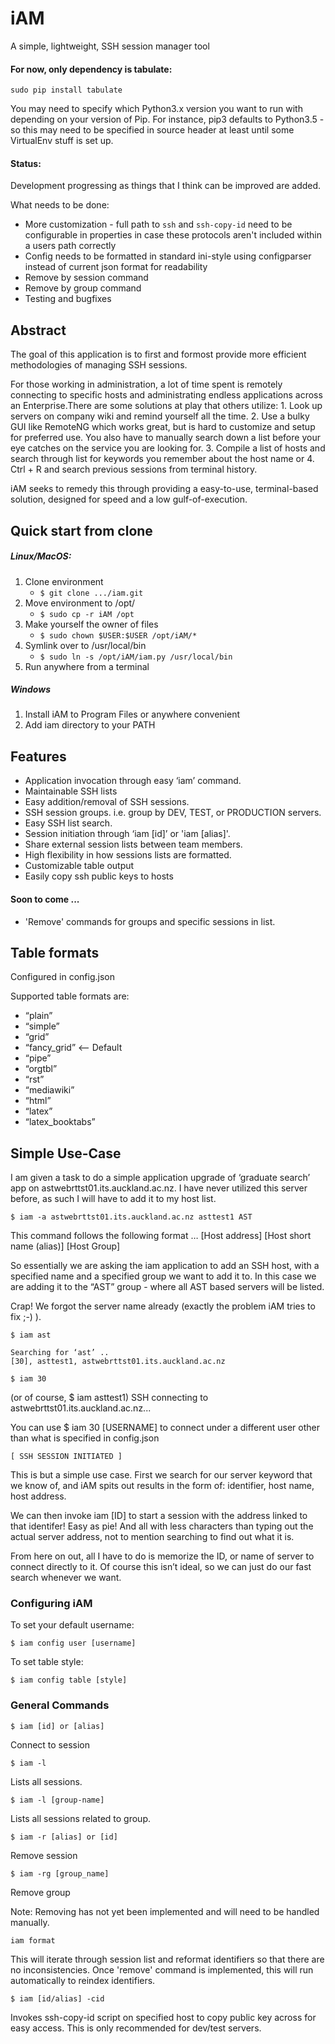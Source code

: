 # iAM
A simple, lightweight, SSH session manager tool

#### For now, only dependency is tabulate:
`sudo pip install tabulate`

You may need to specify which Python3.x version you want to run with depending on your version of Pip. 
For instance, pip3 defaults to Python3.5 - so this may need to be specified in source header at least until some VirtualEnv stuff is set up.

#### Status:
Development progressing as things that I think can be improved are added.

What needs to be done: 
* More customization - full path to `ssh` and `ssh-copy-id` need to be configurable in properties in case these protocols aren't included within a users path correctly
* Config needs to be formatted in standard ini-style using configparser instead of current json format for readability
* Remove by session command
* Remove by group command
* Testing and bugfixes


## Abstract 
The goal of this application is to first and formost provide more efficient methodologies of managing SSH sessions.

For those working in administration, a lot of time spent is remotely connecting to specific hosts and administrating endless applications across an Enterprise.There are some solutions at play that others utilize: 1. Look up servers on company wiki and remind yourself all the time. 2. Use a bulky GUI like RemoteNG which works great, but is hard to customize and setup for preferred use. You also have to manually search down a list before your eye catches on the service you are looking for. 3. Compile a list of hosts and search through list for keywords you remember about the host name or 4. Ctrl + R and search previous sessions from terminal history. 

iAM seeks to remedy this through providing a easy-to-use, terminal-based solution, designed for speed and a low gulf-of-execution. 

## Quick start from clone

##### Linux/MacOS:
1. Clone environment
    * `$ git clone .../iam.git`
2. Move environment to /opt/
    * `$ sudo cp -r iAM /opt`
4. Make yourself the owner of files
    * `$ sudo chown $USER:$USER /opt/iAM/*`
5. Symlink over to /usr/local/bin
    * `$ sudo ln -s /opt/iAM/iam.py /usr/local/bin`
6. Run anywhere from a terminal

##### Windows 
1. Install iAM to Program Files or anywhere convenient
2. Add iam directory to your PATH

## Features
* Application invocation through easy ‘iam’ command.
* Maintainable SSH lists
* Easy addition/removal of SSH sessions.
* SSH session groups. i.e. group by DEV, TEST, or PRODUCTION servers. 
* Easy SSH list search. 
* Session initiation through ‘iam [id]’ or 'iam [alias]'.
* Share external session lists between team members.
* High flexibility in how sessions lists are formatted.
* Customizable table output
* Easily copy ssh public keys to hosts

#### Soon to come ...
* 'Remove' commands for groups and specific sessions in list. 

## Table formats

Configured in config.json

Supported table formats are:

* “plain”
* “simple”
* “grid”
* “fancy_grid” <-- Default
* “pipe”
* “orgtbl”
* “rst”
* “mediawiki”
* “html”
* “latex”
* “latex_booktabs”

## Simple Use-Case

I am given a task to do a simple application upgrade of ‘graduate search’ app on astwebrttst01.its.auckland.ac.nz. I have never utilized this server before, as such I will have to add it to my host list.
```
$ iam -a astwebrttst01.its.auckland.ac.nz asttest1 AST
```
This command follows the following format … 
[Host address] [Host short name (alias)] [Host Group]

So essentially we are asking the iam application to add an SSH host, with a specified name and a specified group we want to add it to. In this case we are adding it to the “AST” group - where all AST based servers will be listed. 

Crap! We forgot the server name already (exactly the problem iAM tries to fix ;-) ). 
```
$ iam ast

Searching for ‘ast’ .. 
[30], asttest1, astwebrttst01.its.auckland.ac.nz

$ iam 30
```
(or of course, $ iam asttest1)
SSH connecting to astwebrttst01.its.auckland.ac.nz... 

You can use $ iam 30 [USERNAME] to connect under a different user other than what is specified in config.json
```
[ SSH SESSION INITIATED ]
```
This is but a simple use case. First we search for our server keyword that we know of, and iAM spits out results in the form of: identifier, host name, host address. 

We can then invoke iam [ID] to start a session with the address linked to that identifer! Easy as pie! And all with less characters than typing out the actual server address, not to mention searching to find out what it is.

From here on out, all I have to do is memorize the ID, or name of server to connect directly to it. Of course this isn’t ideal, so we can just do our fast search whenever we want.

### Configuring iAM

To set your default username:

```
$ iam config user [username]
```

To set table style:

```
$ iam config table [style]
```

### General Commands

```
$ iam [id] or [alias]
```
Connect to session

```
$ iam -l 
```
Lists all sessions. 
```
$ iam -l [group-name] 
```
Lists all sessions related to group. 
```
$ iam -r [alias] or [id]
```
Remove session

```
$ iam -rg [group_name]
```
Remove group 

Note: Removing has not yet been implemented and will need to be handled manually. 

```
iam format
``` 
This will iterate through session list and reformat identifiers so that there are no inconsistencies. Once 'remove' command
is implemented, this will run automatically to reindex identifiers. 

```
$ iam [id/alias] -cid
```
Invokes ssh-copy-id script on specified host to copy public key across for easy access. This is only recommended for dev/test servers.
